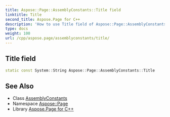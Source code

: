 ```yaml
---
title: Aspose::Page::AssemblyConstants::Title field
linktitle: Title
second_title: Aspose.Page for C++
description: 'How to use Title field of Aspose::Page::AssemblyConstants class in C++.'
type: docs
weight: 100
url: /cpp/aspose.page/assemblyconstants/title/
---
```

## Title field




```cpp
static const System::String Aspose::Page::AssemblyConstants::Title
```

## See Also

* Class [AssemblyConstants](../)
* Namespace [Aspose::Page](../../)
* Library [Aspose.Page for C++](../../../)
